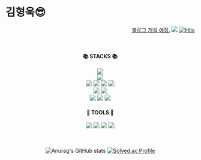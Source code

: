 김형욱😎
===========================================      

<div align=right>  
    
<a href="" target="_blank">블로그 개설 예정.</a>
<a href=mailto:woogy.space@gmail.com target="_blank"><img src="https://img.shields.io/badge/woogy.space@gmail.com-EA4335?style=flat&logo=Gmail&logoColor=white"/></a>
[![Hits](https://hits.seeyoufarm.com/api/count/incr/badge.svg?url=https%3A%2F%2Fgithub.com%2FWoogy-Space&count_bg=%236CE5D8&title_bg=%2320BEAD&icon=&icon_color=%23E7E7E7&title=VISIT&edge_flat=false)](https://hits.seeyoufarm.com)
  
</div>
<br>

<div align=center><h4>📚 STACKS 📚</h4></div>  

<div align="center">
  <img src="https://img.shields.io/badge/ 🔥 Android 🔥 -3DDC84?style=flat&logo=Android&logoColor=white"/>  
    
</div>

<div align="center">
  <img src="https://img.shields.io/badge/Kotlin&Java-7F52FF.svg?&style=flat&logo=Kotlin&logoColor=white"/>
</div>
 
<div align="center">
<img src="https://img.shields.io/badge/HTML5-E34F26?style=flat&logo=HTML5&logoColor=white"/>
<img src="https://img.shields.io/badge/CSS3-1572B6?style=flat&logo=CSS3&logoColor=white"/>
<img src="https://img.shields.io/badge/JavaScript-F7DF1E?style=flat&logo=JavaScript&logoColor=white"/>
<img src="https://img.shields.io/badge/Ionic-3880FF?style=flat&logo=Ionic&logoColor=white"/>
</div>
 
<div align="center">
<img src="https://img.shields.io/badge/MySQL-4479A1?style=flat&logo=MySQL&logoColor=white"/>
<img src="https://img.shields.io/badge/MongoDB-47A248?style=flat&logo=MongoDB&logoColor=white"/>
</div>

<div align="center">
  <img src="https://img.shields.io/badge/Node.js-339933?style=flat&logo=Node.js&logoColor=white"/>
  <img src="https://img.shields.io/badge/Firebase-FFCA28?style=flat&logo=Firebase&logoColor=white"/>
  <img src="https://img.shields.io/badge/Linux-FCC624?style=flat&logo=Linux&logoColor=white"/>
</div>

<div align=center><h4>🔨 TOOLS 🔨</h4></div>  
<div align="center">
  <img src="https://img.shields.io/badge/Android Studio-3DDC84?style=flat&logo=Android Studio&logoColor=white"/>
  <img src="https://img.shields.io/badge/Visual Studio-5C2D91?style=flat&logo=Visual Studio&logoColor=#5C2D91"/>
  <img src="https://img.shields.io/badge/Figma-F24E1E?style=flat&logo=Figma&logoColor=white"/>
  <img src="https://img.shields.io/badge/Git-F05032?style=flat&logo=Git&logoColor=white"/>
</div>

<div align=center>
    <br>
    <br>  
    
  ![Anurag's GitHub stats](https://github-readme-stats.vercel.app/api?username=woogy&show_icons=true&theme=radical)
  [![Solved.ac Profile](http://mazassumnida.wtf/api/generate_badge?boj=z15640)](https://solved.ac/z15640)
</div>

